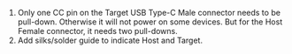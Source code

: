 1. Only one CC pin on the Target USB Type-C Male connector needs to be pull-down. Otherwise it will not power on some devices. But for the Host Female connector, it needs two pull-downs.
2. Add silks/solder guide to indicate Host and Target.